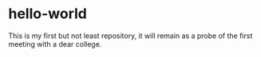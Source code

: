 # hello-world
This is my first but not least repository, it will remain as a probe of the first meeting with a dear college.
